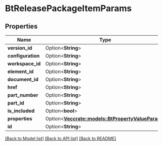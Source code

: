 # BtReleasePackageItemParams

## Properties

Name | Type | Description | Notes
------------ | ------------- | ------------- | -------------
**version_id** | Option<**String**> |  | [optional]
**configuration** | Option<**String**> |  | [optional]
**workspace_id** | Option<**String**> |  | [optional]
**element_id** | Option<**String**> |  | [optional]
**document_id** | Option<**String**> |  | [optional]
**href** | Option<**String**> |  | [optional]
**part_number** | Option<**String**> |  | [optional]
**part_id** | Option<**String**> |  | [optional]
**is_included** | Option<**bool**> |  | [optional]
**properties** | Option<[**Vec<crate::models::BtPropertyValueParam>**](BTPropertyValueParam.md)> |  | [optional]
**id** | Option<**String**> |  | [optional]

[[Back to Model list]](../README.md#documentation-for-models) [[Back to API list]](../README.md#documentation-for-api-endpoints) [[Back to README]](../README.md)


